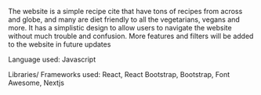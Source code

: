 The website is a simple recipe cite that have tons of recipes from across and globe, and many are diet friendly to all the vegetarians, vegans and more. It has a simplistic design to allow users to navigate the website without much trouble and confusion. More features and filters will be added to the website in future updates

Language used: Javascript

Libraries/ Frameworks used: React, React Bootstrap, Bootstrap, Font Awesome, Nextjs
